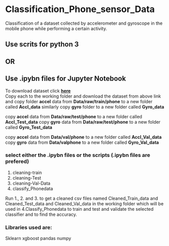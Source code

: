 # Classification_Phone_sensor_Data
Classification of a dataset collected by accelerometer and gyroscope in the mobile phone while performing a certain activity.

## Use scrits for python 3 
## OR
## Use .ipybn files for Jupyter Notebook


To download dataset click [**here**](https://prithviai-my.sharepoint.com/:f:/g/personal/aakash_pandey_prithvi_ai/EhnIDiH1ExlKoje3P-9SpRYB3X5w_d0eFgWL3qWJrcEGnQ?e=fmAepS)  
 Copy each to the working folder and download the dataset from above link and copy folder **accel** data from **Data/raw/train/phone**
 to a new folder called **Accl_data**
 similarly copy **gyro** folder to a new folder called **Gyro_data**
 
 copy **accel** data from **Data/raw/test/phone** to a new folder called **Accl_Test_data**
 copy **gyro** data from **Data/raw/test/phone** to a new folder called **Gyro_Test_data**
 
 copy **accel** data from **Data/val/phone** to a new folder called **Accl_Val_data**
 copy **gyro** data from **Data/valphone** to a new folder called **Gyro_Val_data**


### select either the .ipybn files or the scripts (.ipybn files are prefered)
 1. cleaning-train
 2. cleaning-Test
 3. cleaning-Val-Data
 4. classify_Phonedata
 
 Run 1., 2. and 3. to get a cleaned csv files named Cleaned_Train_data and Cleaned_Test_data and Cleaned_Val_data in the working folder which will be used in 4.Classify_Phonedata to train and test and validate the selected classifier and to find the accuracy.

### Libraries used are:
 Sklearn
 xgboost
 pandas
 numpy
